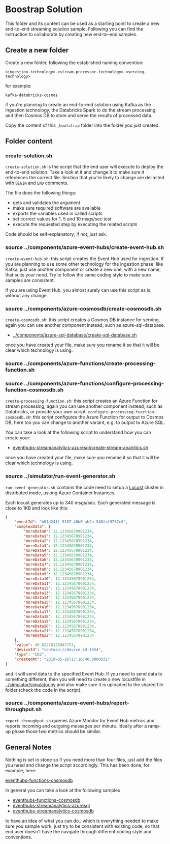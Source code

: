 # Boostrap Solution

This folder and its content can be used as a starting point to create a new end-to-end streaming solution sample. Following you can find the instruction to collaborate by creating new end-to-end samples.

## Create a new folder

Create a new folder, following the established naming convention:

```text
<ingestion-technology>-<stream-processor-technology>-<serving-technology>
```

for example:

```text
kafka-databricks-cosmos
```

if you're planning to create an end-to-end solution using Kafka as the ingestion technology, the Databricks Spark to do the stream processing, and then Cosmos DB to store and serve the results of processed data.

Copy the content of this `_bootstrap` folder into the folder you just created.

## Folder content

### create-solution.sh

`create-solution.sh` is the script that the end user will execute to deploy the end-to-end solution. Take a look at it and change it to make sure it references the correct file. Section that you're likely to change are delimited with `BEGIN` and `END` comments.

The file does the following things:

* gets and validates the argument
* make sure required software are available
* exports the variables used in called scripts
* set correct values for 1, 5 and 10 msgs/sec test
* execute the requested step by executing the related scripts 

Code should be self-explanatory; if not, just ask.

### source ../components/azure-event-hubs/create-event-hub.sh

`create-event-hub.sh`: this script creates the Event Hub used for ingestion. If you are planning to use some other technology for the ingestion phase, like Kafka, just use another component or create a new one, with a new name, that suits your need. Try to follow the same coding style to make sure samples are consistent.

 If you are using Event Hub, you almost surely can use this script as is, without any change.

### source ../components/azure-cosmosdb/create-cosmosdb.sh

`create-cosmosdb.sh`: this script creates a Cosmos DB instance for serving, again you can use another component instead, such as azure-sql-database.

* [../components/azure-sql-database/create-sql-database.sh](../components/azure-sql-database/create-sql-database.sh)

once you have created your file, make sure you rename it so that it will be clear which technology is using.

### source ../components/azure-functions/create-processing-function.sh
### source ../components/azure-functions/configure-processing-function-cosmosdb.sh

`create-processing-function.sh`: this script creates an Azure Function for stream processing, again you can use another component instead, such as Databricks, or provide your own script.
`configure-processing-function-cosmosdb.sh`: this script configures the Azure Function for output to Cosmos DB, here too you can change to another variant, e.g. to output to Azure SQL.

You can take a look at the following script to understand how you can create your:

* [eventhubs-streamanalytics-azuresql/create-stream-analytics.sh](../eventhubs-streamanalytics-azuresql/create-stream-analytics.sh)

once you have created your file, make sure you rename it so that it will be clear which technology is using.

### source ../simulator/run-event-generator.sh

`run-event-generator.sh` contains the code need to setup a [Locust](http://locust.io) cluster in distributed mode, usiong Azure Container Instances.

Each locust generates up to 340 msgs/sec. Each generated message is close to 1KB and look like this:

```json
{
    "eventId": "b81d241f-5187-40b0-ab2a-940faf9757c0",
    "complexData": {
        "moreData0": 12.12345678901234,
        "moreData1": 12.12345678901234,
        "moreData2": 12.12345678901234,
        "moreData3": 12.12345678901234,
        "moreData4": 12.12345678901234,
        "moreData5": 12.12345678901234,
        "moreData6": 12.12345678901234,
        "moreData7": 12.12345678901234,
        "moreData8": 12.12345678901234,
        "moreData9": 12.12345678901234,
        "moreData10": 12.12345678901234,
        "moreData11": 12.12345678901234,
        "moreData12": 12.12345678901234,
        "moreData13": 12.12345678901234,
        "moreData14": 12.12345678901234,
        "moreData15": 12.12345678901234,
        "moreData16": 12.12345678901234,
        "moreData17": 12.12345678901234,
        "moreData18": 12.12345678901234,
        "moreData19": 12.12345678901234,
        "moreData20": 12.12345678901234,
        "moreData21": 12.12345678901234,
        "moreData22": 12.12345678901234
    },
    "value": 49.02278128887753,
    "deviceId": "contoso://device-id-1554",
    "type": "CO2",
    "createdAt": "2019-05-16T17:16:40.000003Z"
}
```

and it will send data to the specified Event Hub. If you need to send data to something different, then you will need to create a new locustfile in [../simulator/simulator.py]([../simulator/simulator.py) and also make sure it is uploaded to the shared file folder (check the code in the script).

### source ../components/azure-event-hubs/report-throughput.sh

`report-throughput.sh` queries Azure Monitor for Event Hub metrics and reports incoming and outgoing messages per minute. Ideally after a ramp-up phase those two metrics should be similar.

## General Notes

Nothing is set in stone so if you need more than four files, just add the files you need and change the script accordingly. This has been done, for example, here:

[eventhubs-functions-cosmosdb](../eventhubs-functions-cosmosdb/)

In general you can take a look at the following samples

* [eventhubs-functions-cosmosdb](../eventhubs-functions-cosmosdb/)
* [eventhubs-streamanalytics-azuresql](../eventhubs-streamanalytics-azuresql/)
* [eventhubs-streamanalytics-cosmosdb](../eventhubs-streamanalytics-cosmosdb/)

to have an idea of what you can do...which is everything needed to make sure you sample work, just try to be consistent with existing code, so that end user doesn't have the navigate through different coding style and conventions.

